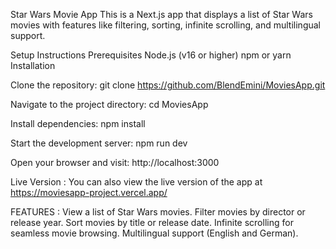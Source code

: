 Star Wars Movie App
This is a Next.js app that displays a list of Star Wars movies with features like filtering, sorting, infinite scrolling, and multilingual support.

Setup Instructions
Prerequisites
Node.js (v16 or higher)
npm or yarn
Installation

Clone the repository:
git clone https://github.com/BlendEmini/MoviesApp.git  

Navigate to the project directory:
cd MoviesApp

Install dependencies:
npm install  

Start the development server:
npm run dev  

Open your browser and visit:
http://localhost:3000

Live Version :
You can also view the live version of the app at https://moviesapp-project.vercel.app/

FEATURES : 
View a list of Star Wars movies.
Filter movies by director or release year.
Sort movies by title or release date.
Infinite scrolling for seamless movie browsing.
Multilingual support (English and German).
